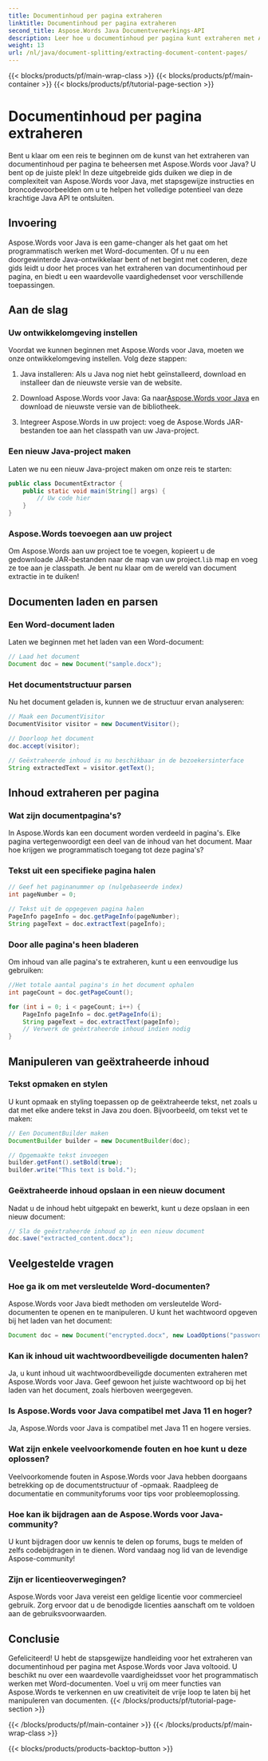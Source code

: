 ```yaml
---
title: Documentinhoud per pagina extraheren
linktitle: Documentinhoud per pagina extraheren
second_title: Aspose.Words Java Documentverwerkings-API
description: Leer hoe u documentinhoud per pagina kunt extraheren met Aspose.Words voor Java. Deze stapsgewijze handleiding met broncode maakt u in no time een expert.
weight: 13
url: /nl/java/document-splitting/extracting-document-content-pages/
---
```


{{< blocks/products/pf/main-wrap-class >}}
{{< blocks/products/pf/main-container >}}
{{< blocks/products/pf/tutorial-page-section >}}

# Documentinhoud per pagina extraheren


Bent u klaar om een reis te beginnen om de kunst van het extraheren van documentinhoud per pagina te beheersen met Aspose.Words voor Java? U bent op de juiste plek! In deze uitgebreide gids duiken we diep in de complexiteit van Aspose.Words voor Java, met stapsgewijze instructies en broncodevoorbeelden om u te helpen het volledige potentieel van deze krachtige Java API te ontsluiten.

## Invoering

Aspose.Words voor Java is een game-changer als het gaat om het programmatisch werken met Word-documenten. Of u nu een doorgewinterde Java-ontwikkelaar bent of net begint met coderen, deze gids leidt u door het proces van het extraheren van documentinhoud per pagina, en biedt u een waardevolle vaardighedenset voor verschillende toepassingen.

## Aan de slag

### Uw ontwikkelomgeving instellen

Voordat we kunnen beginnen met Aspose.Words voor Java, moeten we onze ontwikkelomgeving instellen. Volg deze stappen:

1. Java installeren: Als u Java nog niet hebt geïnstalleerd, download en installeer dan de nieuwste versie van de website.

2.  Download Aspose.Words voor Java: Ga naar[Aspose.Words voor Java](https://releases.aspose.com/words/java/) en download de nieuwste versie van de bibliotheek.

3. Integreer Aspose.Words in uw project: voeg de Aspose.Words JAR-bestanden toe aan het classpath van uw Java-project.

### Een nieuw Java-project maken

Laten we nu een nieuw Java-project maken om onze reis te starten:

```java
public class DocumentExtractor {
    public static void main(String[] args) {
        // Uw code hier
    }
}
```

### Aspose.Words toevoegen aan uw project

Om Aspose.Words aan uw project toe te voegen, kopieert u de gedownloade JAR-bestanden naar de map van uw project.`lib` map en voeg ze toe aan je classpath. Je bent nu klaar om de wereld van document extractie in te duiken!

## Documenten laden en parsen

### Een Word-document laden

Laten we beginnen met het laden van een Word-document:

```java
// Laad het document
Document doc = new Document("sample.docx");
```

### Het documentstructuur parsen

Nu het document geladen is, kunnen we de structuur ervan analyseren:

```java
// Maak een DocumentVisitor
DocumentVisitor visitor = new DocumentVisitor();

// Doorloop het document
doc.accept(visitor);

// Geëxtraheerde inhoud is nu beschikbaar in de bezoekersinterface
String extractedText = visitor.getText();
```

## Inhoud extraheren per pagina

### Wat zijn documentpagina's?

In Aspose.Words kan een document worden verdeeld in pagina's. Elke pagina vertegenwoordigt een deel van de inhoud van het document. Maar hoe krijgen we programmatisch toegang tot deze pagina's?

### Tekst uit een specifieke pagina halen

```java
// Geef het paginanummer op (nulgebaseerde index)
int pageNumber = 0;

// Tekst uit de opgegeven pagina halen
PageInfo pageInfo = doc.getPageInfo(pageNumber);
String pageText = doc.extractText(pageInfo);
```

### Door alle pagina's heen bladeren

Om inhoud van alle pagina's te extraheren, kunt u een eenvoudige lus gebruiken:

```java
//Het totale aantal pagina's in het document ophalen
int pageCount = doc.getPageCount();

for (int i = 0; i < pageCount; i++) {
    PageInfo pageInfo = doc.getPageInfo(i);
    String pageText = doc.extractText(pageInfo);
    // Verwerk de geëxtraheerde inhoud indien nodig
}
```

## Manipuleren van geëxtraheerde inhoud

### Tekst opmaken en stylen

U kunt opmaak en styling toepassen op de geëxtraheerde tekst, net zoals u dat met elke andere tekst in Java zou doen. Bijvoorbeeld, om tekst vet te maken:

```java
// Een DocumentBuilder maken
DocumentBuilder builder = new DocumentBuilder(doc);

// Opgemaakte tekst invoegen
builder.getFont().setBold(true);
builder.write("This text is bold.");
```

### Geëxtraheerde inhoud opslaan in een nieuw document

Nadat u de inhoud hebt uitgepakt en bewerkt, kunt u deze opslaan in een nieuw document:

```java
// Sla de geëxtraheerde inhoud op in een nieuw document
doc.save("extracted_content.docx");
```

## Veelgestelde vragen

### Hoe ga ik om met versleutelde Word-documenten?

Aspose.Words voor Java biedt methoden om versleutelde Word-documenten te openen en te manipuleren. U kunt het wachtwoord opgeven bij het laden van het document:

```java
Document doc = new Document("encrypted.docx", new LoadOptions("password"));
```

### Kan ik inhoud uit wachtwoordbeveiligde documenten halen?

Ja, u kunt inhoud uit wachtwoordbeveiligde documenten extraheren met Aspose.Words voor Java. Geef gewoon het juiste wachtwoord op bij het laden van het document, zoals hierboven weergegeven.

### Is Aspose.Words voor Java compatibel met Java 11 en hoger?

Ja, Aspose.Words voor Java is compatibel met Java 11 en hogere versies.

### Wat zijn enkele veelvoorkomende fouten en hoe kunt u deze oplossen?

Veelvoorkomende fouten in Aspose.Words voor Java hebben doorgaans betrekking op de documentstructuur of -opmaak. Raadpleeg de documentatie en communityforums voor tips voor probleemoplossing.

### Hoe kan ik bijdragen aan de Aspose.Words voor Java-community?

U kunt bijdragen door uw kennis te delen op forums, bugs te melden of zelfs codebijdragen in te dienen. Word vandaag nog lid van de levendige Aspose-community!

### Zijn er licentieoverwegingen?

Aspose.Words voor Java vereist een geldige licentie voor commercieel gebruik. Zorg ervoor dat u de benodigde licenties aanschaft om te voldoen aan de gebruiksvoorwaarden.

## Conclusie

Gefeliciteerd! U hebt de stapsgewijze handleiding voor het extraheren van documentinhoud per pagina met Aspose.Words voor Java voltooid. U beschikt nu over een waardevolle vaardigheidsset voor het programmatisch werken met Word-documenten. Voel u vrij om meer functies van Aspose.Words te verkennen en uw creativiteit de vrije loop te laten bij het manipuleren van documenten.
{{< /blocks/products/pf/tutorial-page-section >}}

{{< /blocks/products/pf/main-container >}}
{{< /blocks/products/pf/main-wrap-class >}}

{{< blocks/products/products-backtop-button >}}
